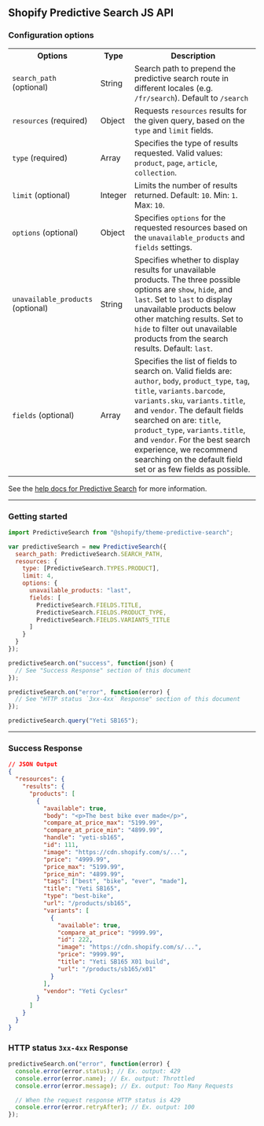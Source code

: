 ## Shopify Predictive Search JS API

### Configuration options

<table>
  <tr>
    <th width="30%">Options</th>
    <th>Type</th>
    <th>Description</th>
  </tr>
  <tr>
    <td><code>search_path</code> (optional)</td>
    <td>String</td>
    <td>Search path to prepend the predictive search route in different locales (e.g. <code>/fr/search</code>). Default to <code>/search</code></td>
  </tr>
  <tr>
    <td><code>resources</code> (required)</td>
    <td>Object</td>
    <td>Requests <code>resources</code> results for the given query, based on the <code>type</code> and <code>limit</code> fields.</td>
  </tr>
  <tr>
    <td><code>type</code> (required)</td>
    <td>Array</td>
    <td>Specifies the type of results requested. Valid values: <code>product</code>, <code>page</code>, <code>article</code>, <code>collection</code>.</td>
  </tr>
  <tr>
    <td><code>limit</code> (optional)</td>
    <td>Integer</td>
    <td>Limits the number of results returned. Default: <code>10</code>. Min:  <code>1</code>. Max: <code>10</code>.</td>
  </tr>
  <tr>
    <td><code>options</code> (optional)</td>
    <td>Object</td>
    <td>Specifies <code>options</code> for the requested resources based on the <code>unavailable_products</code> and <code>fields</code> settings.</td>
  </tr>
  <tr>
    <td><code>unavailable_products</code> (optional)</td>
    <td>String</td>
    <td>Specifies whether to display results for unavailable products. The three possible options are <code>show</code>, <code>hide</code>, and <code>last</code>. Set to <code>last</code> to display unavailable products below other matching results.  Set to <code>hide</code> to filter out unavailable products from the search results. Default: <code>last</code>.</td>
  </tr>
  <tr>
    <td><code>fields</code> (optional)</td>
    <td>Array</td>
    <td>Specifies the list of fields to search on.  Valid fields are: <code>author</code>, <code>body</code>, <code>product_type</code>, <code>tag</code>, <code>title</code>, <code>variants.barcode</code>, <code>variants.sku</code>, <code>variants.title</code>, and <code>vendor</code>.  The default fields searched on are: <code>title</code>, <code>product_type</code>, <code>variants.title</code>, and <code>vendor</code>.  For the best search experience, we recommend searching on the default field set or as few fields as possible.</td>
  </tr>
</table>

See the [help docs for Predictive Search](https://help.shopify.com/en/themes/development/predictive-search) for more information.

---

### Getting started

```javascript
import PredictiveSearch from "@shopify/theme-predictive-search";

var predictiveSearch = new PredictiveSearch({
  search_path: PredictiveSearch.SEARCH_PATH,
  resources: {
    type: [PredictiveSearch.TYPES.PRODUCT],
    limit: 4,
    options: {
      unavailable_products: "last",
      fields: [
        PredictiveSearch.FIELDS.TITLE,
        PredictiveSearch.FIELDS.PRODUCT_TYPE,
        PredictiveSearch.FIELDS.VARIANTS_TITLE
      ]
    }
  }
});

predictiveSearch.on("success", function(json) {
  // See "Success Response" section of this document
});

predictiveSearch.on("error", function(error) {
  // See "HTTP status `3xx-4xx` Response" section of this document
});

predictiveSearch.query("Yeti SB165");
```

---

### Success Response

```json
// JSON Output
{
  "resources": {
    "results": {
      "products": [
        {
          "available": true,
          "body": "<p>The best bike ever made</p>",
          "compare_at_price_max": "5199.99",
          "compare_at_price_min": "4899.99",
          "handle": "yeti-sb165",
          "id": 111,
          "image": "https://cdn.shopify.com/s/...",
          "price": "4999.99",
          "price_max": "5199.99",
          "price_min": "4899.99",
          "tags": ["best", "bike", "ever", "made"],
          "title": "Yeti SB165",
          "type": "best-bike",
          "url": "/products/sb165",
          "variants": [
            {
              "available": true,
              "compare_at_price": "9999.99",
              "id": 222,
              "image": "https://cdn.shopify.com/s/...",
              "price": "9999.99",
              "title": "Yeti SB165 X01 build",
              "url": "/products/sb165/x01"
            }
          ],
          "vendor": "Yeti Cyclesr"
        }
      ]
    }
  }
}
```

### HTTP status `3xx-4xx` Response

```js
predictiveSearch.on("error", function(error) {
  console.error(error.status); // Ex. output: 429
  console.error(error.name); // Ex. output: Throttled
  console.error(error.message); // Ex. output: Too Many Requests

  // When the request response HTTP status is 429
  console.error(error.retryAfter); // Ex. output: 100
});
```
